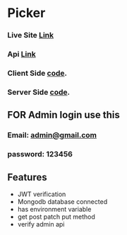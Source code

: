 # Picker


### Live Site [Link](https://picker-44e7a.web.app/)
### Api [Link](https://picker-pial.herokuapp.com/)
### Client Side [code](https://github.com/programming-hero-web-course1/manufacturer-website-client-side-sabbir211).
### Server Side [code](https://github.com/programming-hero-web-course1/manufacturer-website-server-side-sabbir211).

## FOR Admin login use this
### Email: admin@gmail.com  
### password: 123456  

## Features
* JWT verification 
* Mongodb database connected
* has environment variable
* get post patch put method
* verify admin api




